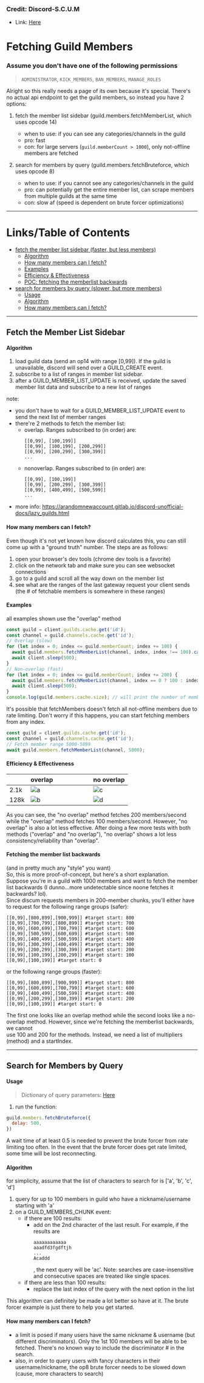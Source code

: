 ### Credit: Discord-S.C.U.M
- Link: [Here](https://github.com/Merubokkusu/Discord-S.C.U.M/blob/master/docs/using/fetchingGuildMembers.md#Algorithm)

# Fetching Guild Members

### <strong>Assume you don't have one of the following permissions</strong>
> `ADMINISTRATOR`, `KICK_MEMBERS`, `BAN_MEMBERS`, `MANAGE_ROLES`

Alright so this really needs a page of its own because it's special. There's no actual api endpoint to get the guild members, so instead you have 2 options:    
1)  fetch the member list sidebar (guild.members.fetchMemberList, which uses opcode 14)
    - when to use: if you can see any categories/channels in the guild
    - pro: fast
    - con: for large servers (```guild.memberCount > 1000```), only not-offline members are fetched
     
2)  search for members by query (guild.members.fetchBruteforce, which uses opcode 8)      
    - when to use: if you cannot see any categories/channels in the guild
    - pro: can potentially get the entire member list, can scrape members from multiple guilds at the same time
    - con: slow af (speed is dependent on brute forcer optimizations)

____________________________________
# Links/Table of Contents
- [fetch the member list sidebar (faster, but less members)](#fetch-the-member-list-sidebar)
  - [Algorithm](#Algorithm)
  - [How many members can I fetch?](#how-many-members-can-i-fetch)
  - [Examples](#Examples)
  - [Efficiency & Effectiveness](#efficiency--effectiveness)
  - [POC: fetching the memberlist backwards](#fetching-the-member-list-backwards)
- [search for members by query (slower, but more members)](#search-for-members-by-query)
  - [Usage](#Usage)
  - [Algorithm](#Algorithm-1)
  - [How many members can I fetch?](#how-many-members-can-i-fetch-1)
___________________________________
## Fetch the Member List Sidebar
#### Algorithm
1) load guild data (send an op14 with range [0,99]). If the guild is unavailable, discord will send over a GUILD_CREATE event.
2) subscribe to a list of ranges in member list sidebar.
3) after a GUILD_MEMBER_LIST_UPDATE is received, update the saved member list data and subscribe to a new list of ranges

note: 
- you don't have to wait for a GUILD_MEMBER_LIST_UPDATE event to send the next list of member ranges
- there're 2 methods to fetch the member list: 
    - overlap. Ranges subscribed to (in order) are:
      ```
      [[0,99], [100,199]]
      [[0,99], [100,199], [200,299]]
      [[0,99], [200,299], [300,399]]
      ...
      ```
    - nonoverlap. Ranges subscribed to (in order) are:
      ```
      [[0,99], [100,199]]
      [[0,99], [200,299], [300,399]]
      [[0,99], [400,499], [500,599]]
      ...
      ```
- more info: https://arandomnewaccount.gitlab.io/discord-unofficial-docs/lazy_guilds.html

#### How many members can I fetch?
Even though it's not yet known how discord calculates this, you can still come up with a "ground truth" number. The steps are as follows:
1) open your browser's dev tools (chrome dev tools is a favorite)
2) click on the network tab and make sure you can see websocket connections
3) go to a guild and scroll all the way down on the member list
4) see what are the ranges of the last gateway request your client sends (the # of fetchable members is somewhere in these ranges)

#### Examples
all examples shown use the "overlap" method

```js
const guild = client.guilds.cache.get('id');
const channel = guild.channels.cache.get('id');
// Overlap (slow)
for (let index = 0; index <= guild.memberCount; index += 100) {
  await guild.members.fetchMemberList(channel, index, index !== 100).catch(() => {});
  await client.sleep(500);
}
// Non-overlap (fast)
for (let index = 0; index <= guild.memberCount; index += 200) {
  await guild.members.fetchMemberList(channel, index == 0 ? 100 : index, index !== 100).catch(() => {});
  await client.sleep(500);
}
console.log(guild.members.cache.size); // will print the number of members in the guild
```

It's possible that fetchMembers doesn't fetch all not-offline members due to rate limiting. Don't worry if this happens, you can start fetching members from any index.
```js
const guild = client.guilds.cache.get('id');
const channel = guild.channels.cache.get('id');
// Fetch member range 5000-5099
await guild.members.fetchMemberList(channel, 5000);
```

#### Efficiency & Effectiveness

|      | overlap&nbsp; &nbsp; &nbsp; &nbsp; &nbsp; &nbsp; &nbsp; &nbsp; &nbsp; &nbsp; &nbsp; | no overlap |
|------|---------|------------|
| 2.1k |![a](https://github.com/Merubokkusu/Discord-S.C.U.M/raw/master/docs/using/memberFetchingStats/2100a.jpg)    |![c](https://github.com/Merubokkusu/Discord-S.C.U.M/raw/master/docs/using/memberFetchingStats/2100b.jpg)       |
| 128k |![b](https://github.com/Merubokkusu/Discord-S.C.U.M/raw/master/docs/using/memberFetchingStats/128ka.jpg)    |![d](https://github.com/Merubokkusu/Discord-S.C.U.M/raw/master/docs/using/memberFetchingStats/128kb.jpg)       |

As you can see, the "no overlap" method fetches 200 members/second while the "overlap" method fetches 100 members/second. However, "no overlap" is also a lot less effective. After doing a few more tests with both methods ("overlap" and "no overlap"), "no overlap" shows a lot less consistency/reliability than "overlap".


#### Fetching the member list backwards
(and in pretty much any "style" you want)       
So, this is more proof-of-concept, but here's a short explanation.         
Suppose you're in a guild with 1000 members and want to fetch the member list backwards (I dunno...more undetectable since noone fetches it backwards? lol).        
   Since discum requests members in 200-member chunks, you'll either have to request for the following range groups (safer):        
   ```
   [[0,99],[800,899],[900,999]] #target start: 800
   [[0,99],[700,799],[800,899]] #target start: 700
   [[0,99],[600,699],[700,799]] #target start: 600
   [[0,99],[500,599],[600,699]] #target start: 500
   [[0,99],[400,499],[500,599]] #target start: 400
   [[0,99],[300,399],[400,499]] #target start: 300
   [[0,99],[200,299],[300,399]] #target start: 200
   [[0,99],[100,199],[200,299]] #target start: 100
   [[0,99],[100,199]] #target start: 0
   ```
   or the following range groups (faster):        
   ```
   [[0,99],[800,899],[900,999]] #target start: 800
   [[0,99],[600,699],[700,799]] #target start: 600
   [[0,99],[400,499],[500,599]] #target start: 400
   [[0,99],[200,299],[300,399]] #target start: 200
   [[0,99],[100,199]] #target start: 0
   ```
   The first one looks like an overlap method while the second looks like a no-overlap method. However, since we're fetching the memberlist backwards, we cannot   
   use 100 and 200 for the methods. Instead, we need a list of multipliers (method) and a startIndex.         
____________________________________
## Search for Members by Query
#### Usage
> Dictionary of query parameters: [Here](https://github.com/Merubokkusu/Discord-S.C.U.M/blob/master/examples/searchGuildMembers.py#L37)
1) run the function:
  ```js
  guild.members.fetchBruteforce({
    delay: 500,
  })
  ```
  A wait time of at least 0.5 is needed to prevent the brute forcer from rate limiting too often. In the event that the brute forcer does get rate limited, some time will be lost reconnecting.
#### Algorithm
for simplicity, assume that the list of characters to search for is ['a', 'b', 'c', 'd']
1) query for up to 100 members in guild who have a nickname/username starting with 'a'
2) on a GUILD_MEMBERS_CHUNK event:
    - if there are 100 results:
        - add on the 2nd character of the last result. For example, if the results are
            ```
            aaaaaaaaaaaa
            aaadfd3fgdftjh
            ...
            Acaddd
            ``` 
            , 
            the next query will be 'ac'. Note: searches are case-insensitive and consecutive spaces are treated like single spaces.
    - if there are less than 100 results:
        - replace the last index of the query with the next option in the list

This algorithm can definitely be made a lot better so have at it. The brute forcer example is just there to help you get started.

#### How many members can I fetch?
- a limit is posed if many users have the same nickname & username (but different discriminators). Only the 1st 100 members will be able to be fetched. There's no known way to include the discriminator # in the search.
- also, in order to query users with fancy characters in their username/nickname, the op8 brute forcer needs to be slowed down (cause, more characters to search)